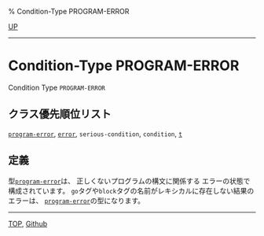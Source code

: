 % Condition-Type PROGRAM-ERROR

[UP](5.3.html)  

---

# Condition-Type **PROGRAM-ERROR**


Condition Type `PROGRAM-ERROR`


## クラス優先順位リスト

[`program-error`](5.3.program-error.html),
[`error`](9.2.error-condition.html),
`serious-condition`,
`condition`,
[`t`](4.4.t-system-class.html)


## 定義

型[`program-error`](5.3.program-error.html)は、
正しくないプログラムの構文に関係する
エラーの状態で構成されています。
`go`タグや`block`タグの名前がレキシカルに存在しない結果のエラーは、
[`program-error`](5.3.program-error.html)の型になります。


---
[TOP](index.html),  [Github](https://github.com/nptcl/npt-japanese)

